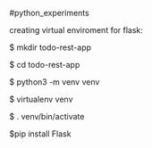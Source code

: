 #python_experiments

creating virtual enviroment for flask:

$ mkdir todo-rest-app

$ cd todo-rest-app

$ python3 -m venv venv

$ virtualenv venv

$ . venv/bin/activate

$pip install Flask
